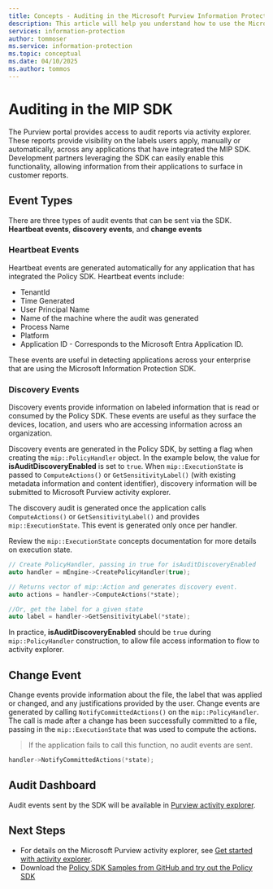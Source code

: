 ```yaml
---
title: Concepts - Auditing in the Microsoft Purview Information Protection Policy SDK
description: This article will help you understand how to use the Microsoft Information Protection SDK to submit Policy SDK auditing events to Microsoft Purview.
services: information-protection
author: tommoser
ms.service: information-protection
ms.topic: conceptual
ms.date: 04/10/2025
ms.author: tommos
---
```


# Auditing in the MIP SDK

The Purview portal provides access to audit reports via activity explorer. These reports provide visibility on the labels users apply, manually or automatically, across any applications that have integrated the MIP SDK. Development partners leveraging the SDK can easily enable this functionality, allowing information from their applications to surface in customer reports.

## Event Types

There are three types of audit events that can be sent via the SDK. **Heartbeat events**, **discovery events**, and **change events**

### Heartbeat Events

Heartbeat events are generated automatically for any application that has integrated the Policy SDK. Heartbeat events include:

* TenantId
* Time Generated
* User Principal Name
* Name of the machine where the audit was generated
* Process Name
* Platform
* Application ID - Corresponds to the Microsoft Entra Application ID.

These events are useful in detecting applications across your enterprise that are using the Microsoft Information Protection SDK.

### Discovery Events

Discovery events provide information on labeled information that is read or consumed by the Policy SDK. These events are useful as they surface the devices, location, and users who are accessing information across an organization.

Discovery events are generated in the Policy SDK, by setting a flag when creating the `mip::PolicyHandler` object. In the example below, the value for **isAuditDiscoveryEnabled** is set to `true`. When `mip::ExecutionState` is passed to `ComputeActions()` or `GetSensitivityLabel()` (with existing metadata information and content identifier), discovery information will be submitted to Microsoft Purview activity explorer.

The discovery audit is generated once the application calls `ComputeActions()` or `GetSensitivityLabel()` and provides `mip::ExecutionState`. This event is generated only once per handler.

Review the `mip::ExecutionState` concepts documentation for more details on execution state.

```cpp
// Create PolicyHandler, passing in true for isAuditDiscoveryEnabled
auto handler = mEngine->CreatePolicyHandler(true);

// Returns vector of mip::Action and generates discovery event.
auto actions = handler->ComputeActions(*state);

//Or, get the label for a given state
auto label = handler->GetSensitivityLabel(*state);
```

In practice, **isAuditDiscoveryEnabled** should be `true` during `mip::PolicyHandler` construction, to allow file access information to flow to activity explorer.

## Change Event

Change events provide information about the file, the label that was applied or changed, and any justifications provided by the user. Change events are generated by calling `NotifyCommittedActions()` on the `mip::PolicyHandler`. The call is made after a change has been successfully committed to a file, passing in the `mip::ExecutionState` that was used to compute the actions.

> If the application fails to call this function, no audit events are sent.

```cpp
handler->NotifyCommittedActions(*state);
```

## Audit Dashboard

Audit events sent by the SDK will be available in [Purview activity explorer](/purview/data-classification-activity-explorer).

## Next Steps

* For details on the Microsoft Purview activity explorer, see [Get started with activity explorer](/purview/data-classification-activity-explorer).
* Download the [Policy SDK Samples from GitHub and try out the Policy SDK](https://azure.microsoft.com/resources/samples/?sort=0&term=mipsdk+policyapi)
